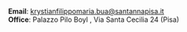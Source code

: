 __Email__: [krystianfilippomaria.bua@santannapisa.it](krystianfilippomaria.bua@santannapisa.it)   
__Office__:  Palazzo Pilo Boyl , Via Santa Cecilia 24 (Pisa)
